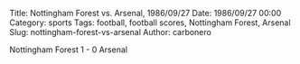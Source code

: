 Title: Nottingham Forest vs. Arsenal, 1986/09/27
Date: 1986/09/27 00:00
Category: sports
Tags: football, football scores, Nottingham Forest, Arsenal
Slug: nottingham-forest-vs-arsenal
Author: carbonero


Nottingham Forest 1 - 0 Arsenal
